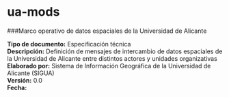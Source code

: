 # ua-mods
###Marco operativo de datos espaciales de la Universidad de Alicante

**Tipo de documento:** Especificación técnica  
**Descripción:** Definición de mensajes de intercambio de datos espaciales de la Universidad de Alicante entre distintos actores y unidades organizativas  
**Elaborado por:** Sistema de Información Geográfica de la Universidad de Alicante (SIGUA)  
**Versión:** 0.0  
**Fecha:**